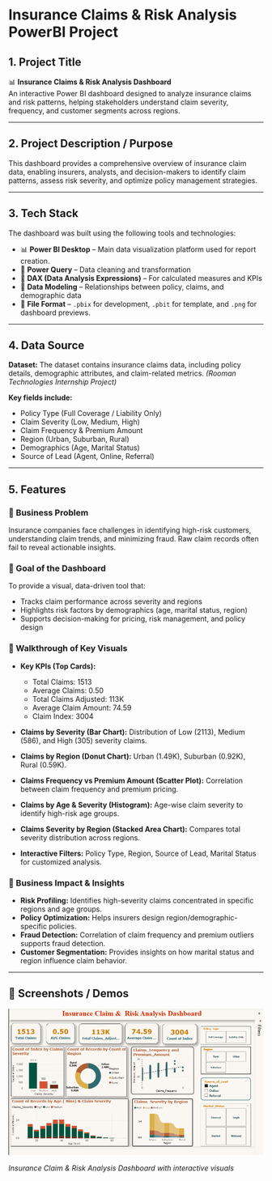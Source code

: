 # Insurance Claims & Risk Analysis PowerBI Project  

## 1. Project Title  
📊 **Insurance Claims & Risk Analysis Dashboard**  
An interactive Power BI dashboard designed to analyze insurance claims and risk patterns, helping stakeholders understand claim severity, frequency, and customer segments across regions.  

---

## 2. Project Description / Purpose  
This dashboard provides a comprehensive overview of insurance claim data, enabling insurers, analysts, and decision-makers to identify claim patterns, assess risk severity, and optimize policy management strategies.  

---

## 3. Tech Stack  
The dashboard was built using the following tools and technologies:  
- 📊 **Power BI Desktop** – Main data visualization platform used for report creation.  
- 📂 **Power Query** – Data cleaning and transformation  
- 🧠 **DAX (Data Analysis Expressions)** – For calculated measures and KPIs  
- 📝 **Data Modeling** – Relationships between policy, claims, and demographic data  
- 📁 **File Format** – `.pbix` for development, `.pbit` for template, and `.png` for dashboard previews.  

---

## 4. Data Source  
**Dataset:** The dataset contains insurance claims data, including policy details, demographic attributes, and claim-related metrics. *(Rooman Technologies Internship Project)*  

**Key fields include:**  
- Policy Type (Full Coverage / Liability Only)  
- Claim Severity (Low, Medium, High)  
- Claim Frequency & Premium Amount  
- Region (Urban, Suburban, Rural)  
- Demographics (Age, Marital Status)  
- Source of Lead (Agent, Online, Referral)  

---

## 5. Features  

### 🔹 Business Problem  
Insurance companies face challenges in identifying high-risk customers, understanding claim trends, and minimizing fraud. Raw claim records often fail to reveal actionable insights.  

### 🔹 Goal of the Dashboard  
To provide a visual, data-driven tool that:  
- Tracks claim performance across severity and regions  
- Highlights risk factors by demographics (age, marital status, region)  
- Supports decision-making for pricing, risk management, and policy design  

### 🔹 Walkthrough of Key Visuals  
- **Key KPIs (Top Cards):**  
  - Total Claims: 1513  
  - Average Claims: 0.50  
  - Total Claims Adjusted: 113K  
  - Average Claim Amount: 74.59  
  - Claim Index: 3004  

- **Claims by Severity (Bar Chart):** Distribution of Low (2113), Medium (586), and High (305) severity claims.  
- **Claims by Region (Donut Chart):** Urban (1.49K), Suburban (0.92K), Rural (0.59K).  
- **Claims Frequency vs Premium Amount (Scatter Plot):** Correlation between claim frequency and premium pricing.  
- **Claims by Age & Severity (Histogram):** Age-wise claim severity to identify high-risk age groups.  
- **Claims Severity by Region (Stacked Area Chart):** Compares total severity distribution across regions.  
- **Interactive Filters:** Policy Type, Region, Source of Lead, Marital Status for customized analysis.  

### 🔹 Business Impact & Insights  
- **Risk Profiling:** Identifies high-severity claims concentrated in specific regions and age groups.  
- **Policy Optimization:** Helps insurers design region/demographic-specific policies.  
- **Fraud Detection:** Correlation of claim frequency and premium outliers supports fraud detection.  
- **Customer Segmentation:** Provides insights on how marital status and region influence claim behavior.  

---

## 📸 Screenshots / Demos  
![Dashboard Preview](https://github.com/SyedHuzaifa12/Insurance-claims-risk-analysis-powerbi/blob/main/snapshot%20of%20insurace-claims-%20dashboard.png)

_Insurance Claim & Risk Analysis Dashboard with interactive visuals_  

 

